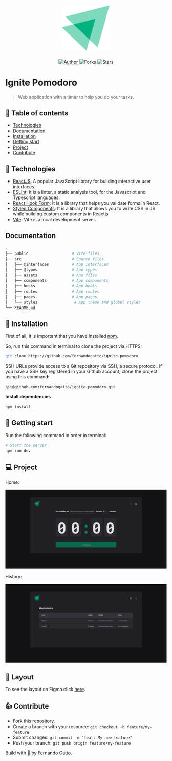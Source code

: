 <h1 align="center">
  <img
    alt="Ignite Pomodoro"
    title="Ignite Pomodoro"
    src=".github/logo.svg"
    width="150"
  />
</h1>

<p align="center">
  <a href="https://github.com/fernandogatto/" target="_blank">
    <img src="https://img.shields.io/badge/author-fernandogatto-00875F" alt="Author">
  </a>

  <img src="https://img.shields.io/github/forks/fernandogatto/adote-io-web?color=00875F" alt="Forks">

  <img src="https://img.shields.io/github/stars/fernandogatto/adote-io-web?color=00875F" alt="Stars">

  <h1>Ignite Pomodoro</h1>
</p>

> Web application with a timer to help you do your tasks.

## 🔗 Table of contents
- [Technologies](#technologies)
- [Documentation](#documentation)
- [Installation](#installation)
- [Getting start](#start)
- [Project](#project)
- [Contribute](#contribute)

## 📌 Technologies <a name="technologies"/>

- [ReactJS](https://pt-br.reactjs.org/): A popular JavaScript library for building interactive user interfaces.
- [ESLint](https://eslint.org/): It is a linter, a static analysis tool, for the Javascript and Typescript languages.
- [React Hook Form](https://www.react-hook-form.com/): It is a library that helps you validate forms in React.
- [Styled Components](https://styled-components.com/): It is a library that allows you to write CSS in JS while building custom components in Reactjs
- [Vite](https://vitejs.dev/): Vite is a local development server.

##  Documentation <a name="documentation"/>

```bash
.
├── public                   # Vite files
├── src                      # Source files
│   ├── @interfaces          # App interfaces
│   ├── @types               # App types
│   ├── assets               # App files
│   ├── components           # App components
│   ├── hooks                # App hooks
│   ├── routes               # App routes
│   ├── pages                # App pages
│   └── styles                # App theme and global styles
└── README.md
```

## 📂 Installation <a name="installation"/>

First of all, it is important that you have installed [npm](https://www.npmjs.com/).

So, run this command in terminal to clone the project via HTTPS:

```bash
git clone https://github.com/fernandogatto/ignite-pomodoro
```

SSH URLs provide access to a Git repository via SSH, a secure protocol. If you have a SSH key registered in your Github account, clone the project using this command:

```bash
git@github.com:fernandogatto/ignite-pomodoro.git
```

**Install dependencies**

```bash
npm install
```

## 🚀 Getting start <a name="start"/>

Run the following command in order in terminal:

```bash
# Start the server
npm run dev
```

## 💻 Project <a name="project"/>

Home:

<img
  alt="Home"
  title="Home"
  src=".github/Home.png"
  width="800"
/>

History:

<img
  alt="History"
  title="History"
  src=".github/History.png"
  width="800"
/>

## 🎨 Layout

To see the layout on Figma click [here](https://www.figma.com/community/file/1127351821076435124).

## 👍 Contribute <a name="contribute"/>

- Fork this repository.
- Create a branch with your resource: ```git checkout -b feature/my-feature```
- Submit changes: ```git commit -m "feat: My new feature"```
- Push your branch: ```git push origin feature/my-feature```

Build with 💙 by [Fernando Gatto](https://github.com/fernandogatto/).
